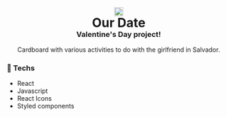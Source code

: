 <div align="center">
    <img src="./public/favicon.ico" width="20px"/>
    <h1 style="margin-top: -2px;">Our Date</h1>
    <h3 style="margin-top: -20px;">Valentine's Day project!</h3>
</div> 

<p align="center">
     Cardboard with various activities to do with the girlfriend in Salvador.
</p>

<h3> 🚀 Techs </h3> 

<ul>
    <li>React</li>
    <li>Javascript</li>
    <li>React Icons</li>
    <li>Styled components</li>
</ul>
